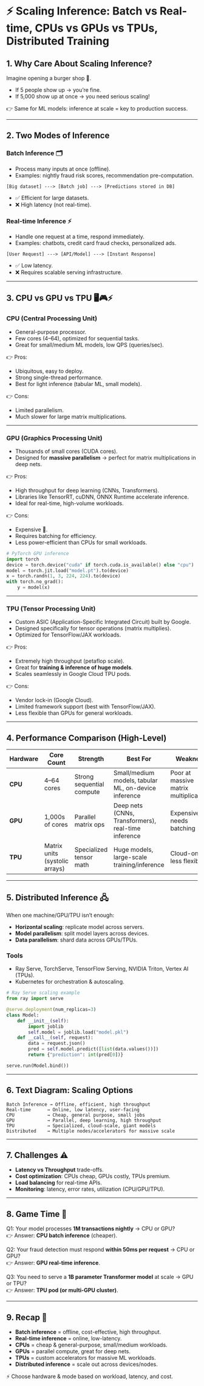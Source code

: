 # ⚡ Scaling Inference: Batch vs Real-time, CPUs vs GPUs vs TPUs, Distributed Training  

## 1. Why Care About Scaling Inference?  

Imagine opening a burger shop 🍔.  
- If 5 people show up → you’re fine.  
- If 5,000 show up at once → you need serious scaling!  

👉 Same for ML models: inference at scale = key to production success.  

---  

## 2. Two Modes of Inference  

### Batch Inference 🗂️  
- Process many inputs at once (offline).  
- Examples: nightly fraud risk scores, recommendation pre-computation.  

```
[Big dataset] ---> [Batch job] ---> [Predictions stored in DB]
```  

- ✅ Efficient for large datasets.  
- ❌ High latency (not real-time).  

### Real-time Inference ⚡  
- Handle one request at a time, respond immediately.  
- Examples: chatbots, credit card fraud checks, personalized ads.  

```
[User Request] ---> [API/Model] ---> [Instant Response]
```  

- ✅ Low latency.  
- ❌ Requires scalable serving infrastructure.  

---  

## 3. CPU vs GPU vs TPU 🖥️🎮⚡  

### CPU (Central Processing Unit)  
- General-purpose processor.  
- Few cores (4–64), optimized for sequential tasks.  
- Great for small/medium ML models, low QPS (queries/sec).  

👉 Pros:  
- Ubiquitous, easy to deploy.  
- Strong single-thread performance.  
- Best for light inference (tabular ML, small models).  

👉 Cons:  
- Limited parallelism.  
- Much slower for large matrix multiplications.  

---  

### GPU (Graphics Processing Unit)  
- Thousands of small cores (CUDA cores).  
- Designed for **massive parallelism** → perfect for matrix multiplications in deep nets.  

👉 Pros:  
- High throughput for deep learning (CNNs, Transformers).  
- Libraries like TensorRT, cuDNN, ONNX Runtime accelerate inference.  
- Ideal for real-time, high-volume workloads.  

👉 Cons:  
- Expensive 💸.  
- Requires batching for efficiency.  
- Less power-efficient than CPUs for small workloads.  

```python
# PyTorch GPU inference
import torch
device = torch.device("cuda" if torch.cuda.is_available() else "cpu")
model = torch.jit.load("model.pt").to(device)
x = torch.randn(1, 3, 224, 224).to(device)
with torch.no_grad():
    y = model(x)
```  

---  

### TPU (Tensor Processing Unit)  
- Custom ASIC (Application-Specific Integrated Circuit) built by Google.  
- Designed specifically for tensor operations (matrix multiplies).  
- Optimized for TensorFlow/JAX workloads.  

👉 Pros:  
- Extremely high throughput (petaflop scale).  
- Great for **training & inference of huge models**.  
- Scales seamlessly in Google Cloud TPU pods.  

👉 Cons:  
- Vendor lock-in (Google Cloud).  
- Limited framework support (best with TensorFlow/JAX).  
- Less flexible than GPUs for general workloads.  

---  

## 4. Performance Comparison (High-Level)  

| Hardware | Core Count | Strength | Best For | Weakness |
|----------|------------|----------|----------|-----------|
| **CPU** | 4–64 cores | Strong sequential compute | Small/medium models, tabular ML, on-device inference | Poor at massive matrix multiplications |
| **GPU** | 1,000s of cores | Parallel matrix ops | Deep nets (CNNs, Transformers), real-time inference | Expensive, needs batching |
| **TPU** | Matrix units (systolic arrays) | Specialized tensor math | Huge models, large-scale training/inference | Cloud-only, less flexible |  

---  

## 5. Distributed Inference 🖧  

When one machine/GPU/TPU isn’t enough:  
- **Horizontal scaling**: replicate model across servers.  
- **Model parallelism**: split model layers across devices.  
- **Data parallelism**: shard data across GPUs/TPUs.  

### Tools  
- Ray Serve, TorchServe, TensorFlow Serving, NVIDIA Triton, Vertex AI (TPUs).  
- Kubernetes for orchestration & autoscaling.  

```python
# Ray Serve scaling example
from ray import serve

@serve.deployment(num_replicas=3)
class Model:
    def __init__(self):
        import joblib
        self.model = joblib.load("model.pkl")
    def __call__(self, request):
        data = request.json()
        pred = self.model.predict([list(data.values())])
        return {"prediction": int(pred[0])}

serve.run(Model.bind())
```  

---  

## 6. Text Diagram: Scaling Options  

```
Batch Inference → Offline, efficient, high throughput  
Real-time      → Online, low latency, user-facing  
CPU            → Cheap, general purpose, small jobs  
GPU            → Parallel, deep learning, high throughput  
TPU            → Specialized, cloud-scale, giant models  
Distributed    → Multiple nodes/accelerators for massive scale  
```  

---  

## 7. Challenges ⚠️  

- **Latency vs Throughput** trade-offs.  
- **Cost optimization**: CPUs cheap, GPUs costly, TPUs premium.  
- **Load balancing** for real-time APIs.  
- **Monitoring**: latency, error rates, utilization (CPU/GPU/TPU).  

---  

## 8. Game Time 🎲  

Q1: Your model processes **1M transactions nightly** → CPU or GPU?  
👉 Answer: **CPU batch inference** (cheaper).  

Q2: Your fraud detection must respond **within 50ms per request** → CPU or GPU?  
👉 Answer: **GPU real-time inference**.  

Q3: You need to serve a **1B parameter Transformer model** at scale → GPU or TPU?  
👉 Answer: **TPU pod (or multi-GPU cluster)**.  

---  

## 9. Recap 🎉  

- **Batch inference** = offline, cost-effective, high throughput.  
- **Real-time inference** = online, low-latency.  
- **CPUs** = cheap & general-purpose, small/medium workloads.  
- **GPUs** = parallel compute, great for deep nets.  
- **TPUs** = custom accelerators for massive ML workloads.  
- **Distributed inference** = scale out across devices/nodes.  

⚡ Choose hardware & mode based on workload, latency, and cost.  
